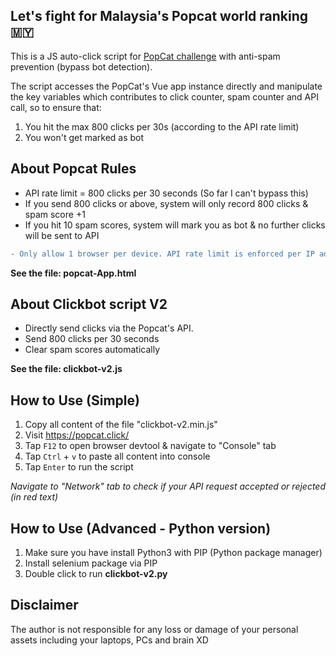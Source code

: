 ## Let's fight for Malaysia's Popcat world ranking 🇲🇾

This is a JS auto-click script for <a href="https://popcat.click/" target="_blank">PopCat challenge</a> with anti-spam prevention (bypass bot detection).

The script accesses the PopCat's Vue app instance directly and manipulate the key variables which contributes to click counter, spam counter and API call, so to ensure that:

1. You hit the max 800 clicks per 30s (according to the API rate limit)
2. You won't get marked as bot


## About Popcat Rules

- API rate limit = 800 clicks per 30 seconds (So far I can't bypass this)
- If you send 800 clicks or above, system will only record 800 clicks & spam score +1
- If you hit 10 spam scores, system will mark you as bot & no further clicks will be sent to API

```diff
- Only allow 1 browser per device. API rate limit is enforced per IP address.
```

**See the file: popcat-App.html**

## About Clickbot script V2

- Directly send clicks via the Popcat's API.
- Send 800 clicks per 30 seconds
- Clear spam scores automatically

**See the file: clickbot-v2.js**

## How to Use (Simple)

1. Copy all content of the file "clickbot-v2.min.js"
2. Visit <a href="https://popcat.click/" target="_blank">https://popcat.click/</a>
3. Tap `F12` to open browser devtool & navigate to "Console" tab
4. Tap `Ctrl` + `v` to paste all content into console
5. Tap `Enter` to run the script

*Navigate to "Network" tab to check if your API request accepted or rejected (in red text)*


## How to Use (Advanced - Python version)

1. Make sure you have install Python3 with PIP (Python package manager)
2. Install selenium package via PIP
3. Double click to run **clickbot-v2.py**

## Disclaimer

The author is not responsible for any loss or damage of your personal assets including your laptops, PCs and brain XD
